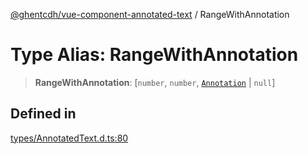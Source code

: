 [@ghentcdh/vue-component-annotated-text](../globals.md) / RangeWithAnnotation

# Type Alias: RangeWithAnnotation

> **RangeWithAnnotation**: [`number`, `number`, [`Annotation`](../interfaces/Annotation.md) \| `null`]

## Defined in

[types/AnnotatedText.d.ts:80](https://github.com/GhentCDH/vue_component_annotated_text/blob/c33c7c7591dc479e1a58c4c5d7095b115973c87c/src/types/AnnotatedText.d.ts#L80)
